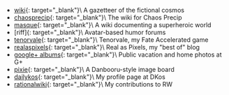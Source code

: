 * [wiki]{: target="_blank"}\\
  A gazetteer of the fictional cosmos
* [chaosprecip]{: target="_blank"}\\
  The wiki for Chaos Precip
* [masque]{: target="_blank"}\\
  A wiki documenting a superheroic world
* [riff]{: target="_blank"}\\
  Avatar-based humor forums
* [tenorvale]{: target="_blank"}\\
  Tenorvale, my Fate Accelerated game
* [realaspixels]{: target="_blank"}\\
  Real as Pixels, my "best of" blog
* [google+ albums]{: target="_blank"}\\
  Public vacation and home photos at G+
* [pixie]{: target="_blank"}\\
  A Danbooru-style image board
* [dailykos]{: target="_blank"}\\
  My profile page at DKos
* [rationalwiki]{: target="_blank"}\\
  My contributions to RW

[chaosprecip]: http://chaosprecip.memesis.org
[dailykos]: http://www.dailykos.com/user/opensorcerer
[google+ albums]: https://plus.google.com/u/0/photos/105135792496983171525/albums
[masque]: http://masque.astralfrontier.org
[pixie]: https://pixie.astralfrontier.org/
[rationalwiki]: http://rationalwiki.org/wiki/User:Memesis
[realaspixels]: http://realaspixels.blog.astralfrontier.org
[tenorvale]: http://tenorvale.blog.astralfrontier.org
[wiki]: http://wiki.astralfrontier.org
